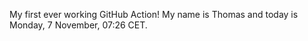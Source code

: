 My first ever working GitHub Action!
My name is Thomas and today is Monday, 7 November, 07:26 CET. 
